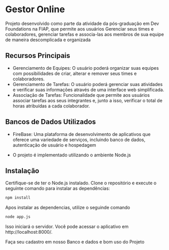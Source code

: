 # Gestor Online

Projeto desenvolvido como parte da atividade da pós-graduação em Dev Foundations na FIAP,
que permite aos usuários Gerenciar seus times e colaboradores, 
gerenciar tarefas e associa-las aos membros de sua equipe de maneira descomplicada e organizada

## Recursos Principais

- Gerenciamento de Equipes: O usuário poderá organizar suas equipes com possibilidades de criar, alterar e remover seus times e colaboradores.
- Gerenciamento de Tarefas: O usuário poderá gerenciar suas atividades e verificar suas informações através de uma interface web simplificada.
- Associação de Tarefas: Funcionalidade que permite aos usuários associar tarefas aos seus integrantes e, junto a isso, verificar o total de horas atribuídas a cada colaborador.

## Bancos de Dados Utilizados

- FireBase:  Uma plataforma de desenvolvimento de aplicativos que oferece uma variedade de serviços, incluindo banco de dados, autenticação de usuário e hospedagem

- O projeto é implementado utilizando o ambiente Node.js

## Instalação

Certifique-se de ter o Node.js instalado. 
Clone o repositório e execute o seguinte comando para instalar as dependências:

```bash
npm install
```

Apos instalar as dependencias, utilize o seguinde comando

```bash
node app.js
```

Isso iniciará o servidor. Você pode acessar o aplicativo em http://localhost:8000/.

Faça seu cadastro em nosso Banco e dados e bom uso do Projeto

